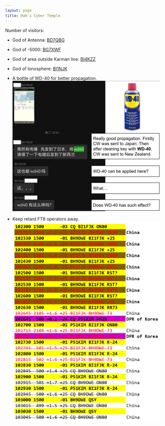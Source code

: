 ```yaml
---
layout: page
title: Ham's Cyber Temple
---
```

<script async src="//busuanzi.ibruce.info/busuanzi/2.3/busuanzi.pure.mini.js"></script>
<span id="busuanzi_container_site_uv">Number of visitors: <span id="busuanzi_value_site_uv"></span></span>

<!--[![/pictures/stc_incense_burner.png](/pictures/stc_incense_burner.png)](https://www.stcai.com/xpsc)-->
- God of Antenna: [BD7QBG](https://www.qrz.com/db/BD7QBG)
- God of -5000: [BG7XWF](https://www.qrz.com/db/BG7XWF)
- God of area outside Karman line: [BI4KZZ](https://www.qrz.com/db/BI4KZZ)
- God of Ionosphere: [BI1NJK](https://www.qrz.com/db/BI1NJK)

- A bottle of WD-40 for better propagation.
![/pictures/WD-40.png](/pictures/WD-40.png)

- Keep retard FT8 operators away.
![/pictures/sb_ft8.png](/pictures/sb_ft8.png)

